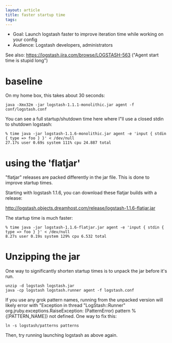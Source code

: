 ```yaml
---
layout: article
title: faster startup time
tags: 
---
```


* Goal: Launch logstash faster to improve iteration time while working on your config
* Audience: Logstash developers, administrators

See also: https://logstash.jira.com/browse/LOGSTASH-563 ("Agent start time is stupid long")

# baseline

On my home box, this takes about 30 seconds:

    java -Xmx32m -jar logstash-1.1.1-monolithic.jar agent -f conf/logstash.conf

You can see a full startup/shutdown time here where I"ll use a closed stdin to
shutdown logstash:

    % time java -jar logstash-1.1.6-monolithic.jar agent -e 'input { stdin { type => foo } }' < /dev/null
    27.17s user 0.69s system 111% cpu 24.887 total

# using the 'flatjar'

"flatjar" releases are packed differently in the jar file. This is done to improve startup times.

Starting with logstash 1.1.6, you can download these flatjar builds with a release:

<http://logstash.objects.dreamhost.com/release/logstash-1.1.6-flatjar.jar>

The startup time is much faster:

    % time java -jar logstash-1.1.6-flatjar.jar agent -e 'input { stdin { type => foo } }' < /dev/null   
    8.27s user 0.19s system 129% cpu 6.532 total
    
# Unzipping the jar

One way to significantly shorten startup times is to unpack the jar before it's run.

    unzip -d logstash logstash.jar
    java -cp logstash logstash.runner agent -f logstash.conf
    
If you use any grok pattern names, running from the unpacked version will likely error with
"Exception in thread "LogStash::Runner" org.jruby.exceptions.RaiseException: (PatternError) 
pattern %{[PATTERN_NAME]} not defined. One way to fix this:

    ln -s logstash/patterns patterns

Then, try running launching logstash as above again.

